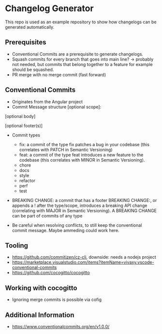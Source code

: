 # Changelog Generator 

This repo is used as an example repository to show how changelogs can be generated automatically. 

## Prerequisites 
* Conventional Commits are a prerequisite to generate changelogs. 
* Squash commits for every branch that goes into main line? -> probably not needed, but commits that belong together to a feature for example should be squashed. 
* PR merge with no merge commit (fast forward)

## Conventional Commits
* Originates from the Angular project
* Commit Message structure
<type>[optional scope]: <description>

[optional body]

[optional footer(s)]

* Commit types
  * fix: a commit of the type fix patches a bug in your codebase (this correlates with PATCH in Semantic Versioning)
  * feat: a commit of the type feat introduces a new feature to the codebase (this correlates with MINOR in Semantic Versioning).
  * chore
  * docs 
  * style
  * refactor
  * perf
  * test

* BREAKING CHANGE: a commit that has a footer BREAKING CHANGE:, or appends a ! after the type/scope, introduces a breaking API change (correlating with MAJOR in Semantic Versioning). A BREAKING CHANGE can be part of commits of any type
* Be careful when resolving conflicts, to still keep the conventional commit message. Maybe ammeding could work here. 

## Tooling 
* https://github.com/commitizen/cz-cli, downside: needs a nodejs project
* https://marketplace.visualstudio.com/items?itemName=vivaxy.vscode-conventional-commits
* https://github.com/cocogitto/cocogitto

## Working with cocogitto 
* Ignoring merge commits is possible via cofig

## Additional Information
* https://www.conventionalcommits.org/en/v1.0.0/ 
